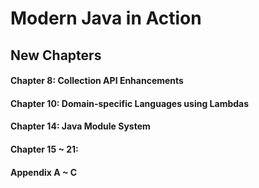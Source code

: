 # Modern Java in Action

## New Chapters


#### Chapter 8: Collection API Enhancements


#### Chapter 10: Domain-specific Languages using Lambdas


#### Chapter 14: Java Module System


#### Chapter 15 ~ 21: 


#### Appendix A ~ C